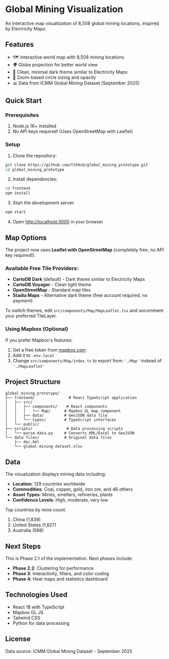 # Global Mining Visualization

An interactive map visualization of 8,508 global mining locations, inspired by Electricity Maps.

## Features

- 🗺️ Interactive world map with 8,508 mining locations
- 🌍 Globe projection for better world view
- 🎨 Clean, minimal dark theme similar to Electricity Maps
- 📍 Zoom-based circle sizing and opacity
- 📊 Data from ICMM Global Mining Dataset (September 2025)

## Quick Start

### Prerequisites

1. Node.js 16+ installed
2. No API keys required! (Uses OpenStreetMap with Leaflet)

### Setup

1. Clone the repository:
```bash
git clone https://github.com/tth4vb/global_mining_prototype.git
cd global_mining_prototype
```

2. Install dependencies:
```bash
cd frontend
npm install
```

3. Start the development server:
```bash
npm start
```

4. Open [http://localhost:3000](http://localhost:3000) in your browser

## Map Options

The project now uses **Leaflet with OpenStreetMap** (completely free, no API key required!). 

### Available Free Tile Providers:
- **CartoDB Dark** (default) - Dark theme similar to Electricity Maps
- **CartoDB Voyager** - Clean light theme
- **OpenStreetMap** - Standard map tiles
- **Stadia Maps** - Alternative dark theme (free account required, no payment)

To switch themes, edit `src/components/Map/MapLeaflet.tsx` and uncomment your preferred TileLayer.

### Using Mapbox (Optional)
If you prefer Mapbox's features:
1. Get a free token from [mapbox.com](https://account.mapbox.com/)
2. Add it to `.env.local`
3. Change `src/components/Map/index.ts` to export from `'./Map'` instead of `'./MapLeaflet'`

## Project Structure

```
global_mining_prototype/
├── frontend/               # React TypeScript application
│   ├── src/
│   │   ├── components/    # React components
│   │   │   └── Map/      # Mapbox GL map component
│   │   ├── data/         # GeoJSON data file
│   │   └── types/        # TypeScript interfaces
│   └── public/
├── scripts/               # Data processing scripts
│   └── parse-data.py     # Converts KML/Excel to GeoJSON
└── data files/           # Original data files
    ├── doc.kml
    └── global-mining-dataset.xlsx
```

## Data

The visualization displays mining data including:
- **Location**: 129 countries worldwide
- **Commodities**: Coal, copper, gold, iron ore, and 46 others
- **Asset Types**: Mines, smelters, refineries, plants
- **Confidence Levels**: High, moderate, very low

Top countries by mine count:
1. China (1,839)
2. United States (1,627)
3. Australia (588)

## Next Steps

This is Phase 2.1 of the implementation. Next phases include:
- **Phase 2.2**: Clustering for performance
- **Phase 3**: Interactivity, filters, and color coding
- **Phase 4**: Heat maps and statistics dashboard

## Technologies Used

- React 18 with TypeScript
- Mapbox GL JS
- Tailwind CSS
- Python for data processing

## License

Data source: ICMM Global Mining Dataset - September 2025
